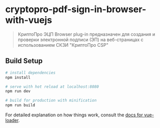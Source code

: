 # cryptopro-pdf-sign-in-browser-with-vuejs

> КриптоПро ЭЦП Browser plug-in предназначен для создания и проверки электронной подписи (ЭП) на веб-страницах с использованием СКЗИ \"КриптоПро CSP\"

## Build Setup

``` bash
# install dependencies
npm install

# serve with hot reload at localhost:8080
npm run dev

# build for production with minification
npm run build
```

For detailed explanation on how things work, consult the [docs for vue-loader](http://vuejs.github.io/vue-loader).
